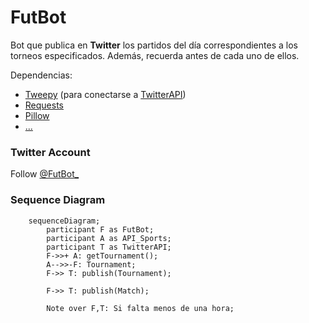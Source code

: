 # FutBot

Bot que publica en **Twitter** los partidos del día correspondientes a los torneos especificados. Además, recuerda antes de cada uno de ellos.

Dependencias:

- [Tweepy](https://www.tweepy.org/) (para conectarse a [TwitterAPI](https://developer.twitter.com/en/docs/twitter-api))
- [Requests](https://docs.python-requests.org/)
- [Pillow](https://pillow.readthedocs.io/)
- [...](https://github.com/ljcanales/FutBot/blob/master/requirements.txt)


### Twitter Account

Follow [@FutBot_](https://twitter.com/FutBot_)

### Sequence Diagram

```mermaid
	sequenceDiagram;
		participant F as FutBot;
		participant A as API_Sports;
		participant T as TwitterAPI;
		F->>+ A: getTournament();
		A-->>-F: Tournament;
		F->> T: publish(Tournament);

		F->> T: publish(Match);

		Note over F,T: Si falta menos de una hora;
```

